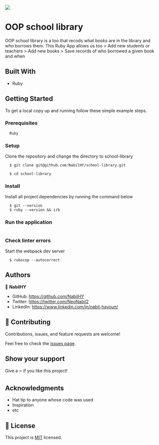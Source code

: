 ![](https://img.shields.io/badge/Microverse-blueviolet)

# OOP school library
OOP school library is a too that recods what books are in the library and who borrows them.
This Ruby App allows us too 
    > Add new students or teachers
    > Add new books
    > Save records of who borrowed a given book and when



## Built With

- Ruby

## Getting Started

To get a local copy up and running follow these simple example steps.

### Prerequisites
```
  Ruby 

```
### Setup
Clone the repository and change the directory to school-library

``` 
  $ git clone git@github.com:NabilHY/school-library.git

  $ cd school-library

```

### Install
Install all project dependencies by running the command below
 
``` 
  $ git --version
  $ ruby --version && irb
```

### Run the application
```

```
### Check linter errors
Start the webpack dev server
``` 
  $ rubocop --autocorrect
```


## Authors

👤 **NabilHY**

- GitHub: https://github.com/NabilHY
- Twitter: https://twitter.com/NeoNabil2
- LinkedIn: https://www.linkedin.com/in/nabil-hayoun/


## 🤝 Contributing

Contributions, issues, and feature requests are welcome!

Feel free to check the [issues page](../../issues/).

## Show your support

Give a ⭐️ if you like this project!

## Acknowledgments

- Hat tip to anyone whose code was used
- Inspiration
- etc

## 📝 License

This project is [MIT](./MIT.md) licensed.
